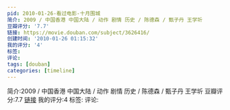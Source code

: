```yaml
---
pid: 2010-01-26-看过电影-十月围城
简介: 2009 / 中国香港 中国大陆 / 动作 剧情 历史 / 陈德森 / 甄子丹 王学圻
豆瓣评分: '7.7'
链接: https://movie.douban.com/subject/3626416/
创建时间: '2010-01-26 01:15:32'
我的评分: '4'
标签:
评论:
tags: [douban]
categories: [timeline]
---
```

简介:2009 / 中国香港 中国大陆 / 动作 剧情 历史 / 陈德森 / 甄子丹 王学圻
豆瓣评分:7.7
[链接](https://movie.douban.com/subject/3626416/)
我的评分:4
标签:
评论:
